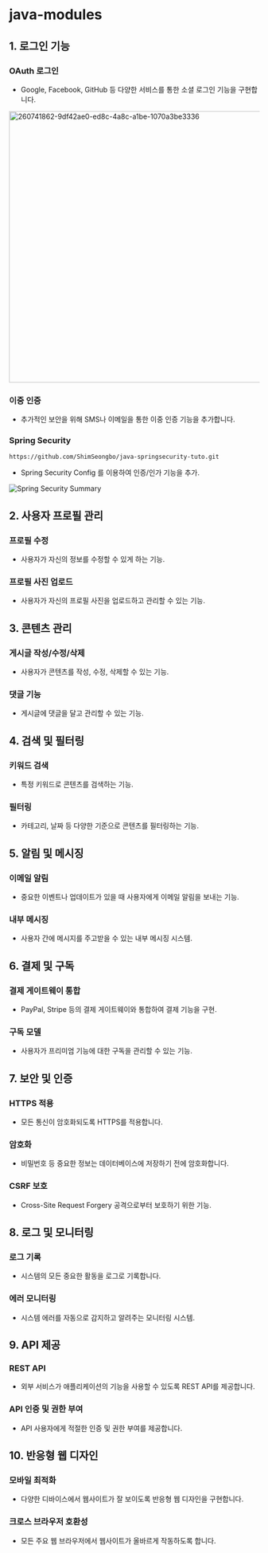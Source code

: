 # java-modules

## 1. 로그인 기능
### OAuth 로그인
- Google, Facebook, GitHub 등 다양한 서비스를 통한 소셜 로그인 기능을 구현합니다.

<img width="545" alt="260741862-9df42ae0-ed8c-4a8c-a1be-1070a3be3336" src="https://github.com/study-team1/java-modules/assets/107231837/c584e218-b4ef-4e18-bac2-fede00053dc5">


### 이중 인증
- 추가적인 보안을 위해 SMS나 이메일을 통한 이중 인증 기능을 추가합니다.
### Spring Security
`https://github.com/ShimSeongbo/java-springsecurity-tuto.git`
- Spring Security Config 를 이용하여 인증/인가 기능을 추가.

![Spring Security Summary](https://github.com/study-team1/java-modules/assets/107231837/9939d661-453c-410c-bf3d-c98d81e6c54d)


## 2. 사용자 프로필 관리
### 프로필 수정
- 사용자가 자신의 정보를 수정할 수 있게 하는 기능.
### 프로필 사진 업로드
- 사용자가 자신의 프로필 사진을 업로드하고 관리할 수 있는 기능.
## 3. 콘텐츠 관리
### 게시글 작성/수정/삭제
- 사용자가 콘텐츠를 작성, 수정, 삭제할 수 있는 기능.
### 댓글 기능
- 게시글에 댓글을 달고 관리할 수 있는 기능.
## 4. 검색 및 필터링
### 키워드 검색
- 특정 키워드로 콘텐츠를 검색하는 기능.
### 필터링
- 카테고리, 날짜 등 다양한 기준으로 콘텐츠를 필터링하는 기능.
## 5. 알림 및 메시징
### 이메일 알림
- 중요한 이벤트나 업데이트가 있을 때 사용자에게 이메일 알림을 보내는 기능.
### 내부 메시징
- 사용자 간에 메시지를 주고받을 수 있는 내부 메시징 시스템.
## 6. 결제 및 구독
### 결제 게이트웨이 통합
- PayPal, Stripe 등의 결제 게이트웨이와 통합하여 결제 기능을 구현.
### 구독 모델
- 사용자가 프리미엄 기능에 대한 구독을 관리할 수 있는 기능.
## 7. 보안 및 인증
### HTTPS 적용
- 모든 통신이 암호화되도록 HTTPS를 적용합니다.
### 암호화
- 비밀번호 등 중요한 정보는 데이터베이스에 저장하기 전에 암호화합니다.
### CSRF 보호
- Cross-Site Request Forgery 공격으로부터 보호하기 위한 기능.
## 8. 로그 및 모니터링
### 로그 기록
- 시스템의 모든 중요한 활동을 로그로 기록합니다.
### 에러 모니터링
- 시스템 에러를 자동으로 감지하고 알려주는 모니터링 시스템.
## 9. API 제공
### REST API
- 외부 서비스가 애플리케이션의 기능을 사용할 수 있도록 REST API를 제공합니다.
### API 인증 및 권한 부여
- API 사용자에게 적절한 인증 및 권한 부여를 제공합니다.
## 10. 반응형 웹 디자인
### 모바일 최적화
- 다양한 디바이스에서 웹사이트가 잘 보이도록 반응형 웹 디자인을 구현합니다.
### 크로스 브라우저 호환성
- 모든 주요 웹 브라우저에서 웹사이트가 올바르게 작동하도록 합니다.
